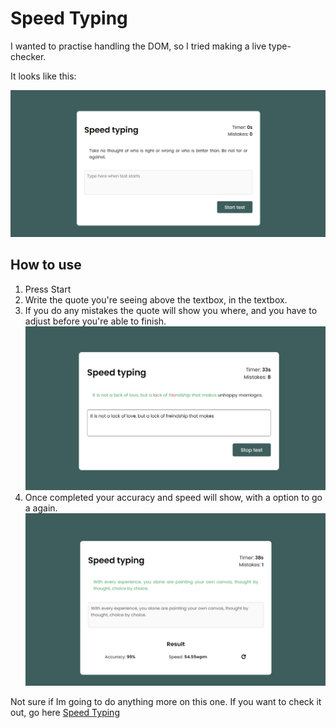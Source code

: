 # Speed Typing
I wanted to practise handling the DOM, so I tried making a live type-checker. 

It looks like this: 

![Image](/img/example.png)

## How to use
1. Press Start
2. Write the quote you're seeing above the textbox, in the textbox.
3. If you do any mistakes the quote will show you where, and you have to adjust before you're able to finish. ![image2](/img/detect_errors.png)
4. Once completed your accuracy and speed will show, with a option to go a again.![again](/img/speed-typing.png)


Not sure if Im going to do anything more on this one. If you want to check it out, go here [Speed Typing](https://sockulags.github.io/Speed_Typing)